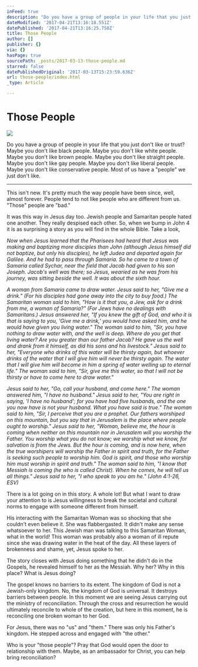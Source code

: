 ```yaml
---
inFeed: true
description: "Do you have a group of people in your life that you just don't like or trust? Maybe you don't like black people. Maybe you don't like white people. Maybe you don't like brown people. Maybe you don't like straight people. Maybe you don't like gay people. Maybe you don't like liberal people. Maybe you don't like conservative people. Most of us have a \"people\" we just don't like.\_"
dateModified: '2017-04-21T13:16:18.551Z'
datePublished: '2017-04-21T13:16:25.758Z'
title: Those People
author: []
publisher: {}
via: {}
hasPage: true
sourcePath: _posts/2017-03-13-those-people.md
starred: false
datePublishedOriginal: '2017-03-13T15:23:59.636Z'
url: those-people/index.html
_type: Article

---
```

# Those People
![](https://the-grid-user-content.s3-us-west-2.amazonaws.com/7295783d-e79c-49c0-9373-1fc1e123c4f8.jpg)

Do you have a group of people in your life that you just don't like or trust? Maybe you don't like black people. Maybe you don't like white people. Maybe you don't like brown people. Maybe you don't like straight people. Maybe you don't like gay people. Maybe you don't like liberal people. Maybe you don't like conservative people. Most of us have a "people" we just don't like. 

---

This isn't new. It's pretty much the way people have been since, well, almost forever. People tend to not like people who are different from us. "Those" people are "bad." 

It was this way in Jesus day too. Jewish people and Samaritan people hated one another. They really despised each other. So, when we bump in John 4 it is as surprising a story as you will find in the whole Bible. Take a look, 

_Now when Jesus learned that the Pharisees had heard that Jesus was making and baptizing more disciples than John (although Jesus himself did not baptize, but only his disciples), he left Judea and departed again for Galilee. And he had to pass through Samaria. So he came to a town of Samaria called Sychar, near the field that Jacob had given to his son Joseph. Jacob's well was there; so Jesus, wearied as he was from his journey, was sitting beside the well. It was about the sixth hour._

_A woman from Samaria came to draw water. Jesus said to her, "Give me a drink." (For his disciples had gone away into the city to buy food.) The Samaritan woman said to him, "How is it that you, a Jew, ask for a drink from me, a woman of Samaria?" (For Jews have no dealings with Samaritans.) Jesus answered her, "If you knew the gift of God, and who it is that is saying to you, 'Give me a drink,' you would have asked him, and he would have given you living water." The woman said to him, "Sir, you have nothing to draw water with, and the well is deep. Where do you get that living water? Are you greater than our father Jacob? He gave us the well and drank from it himself, as did his sons and his livestock." Jesus said to her, "Everyone who drinks of this water will be thirsty again, but whoever drinks of the water that I will give him will never be thirsty again. The water that I will give him will become in him a spring of water welling up to eternal life." The woman said to him, "Sir, give me this water, so that I will not be thirsty or have to come here to draw water."_

_Jesus said to her, "Go, call your husband, and come here." The woman answered him, "I have no husband." Jesus said to her, "You are right in saying, 'I have no husband'; for you have had five husbands, and the one you now have is not your husband. What you have said is true." The woman said to him, "Sir, I perceive that you are a prophet. Our fathers worshiped on this mountain, but you say that in Jerusalem is the place where people ought to worship." Jesus said to her, "Woman, believe me, the hour is coming when neither on this mountain nor in Jerusalem will you worship the Father. You worship what you do not know; we worship what we know, for salvation is from the Jews. But the hour is coming, and is now here, when the true worshipers will worship the Father in spirit and truth, for the Father is seeking such people to worship him. God is spirit, and those who worship him must worship in spirit and truth." The woman said to him, "I know that Messiah is coming (he who is called Christ). When he comes, he will tell us all things." Jesus said to her, "I who speak to you am he." (John 4:1-26, ESV)_

There is a lot going on in this story. A whole lot! But what I want to draw your attention to is Jesus willingness to break the societal and cultural norms to engage with someone different from himself. 

His interacting with the Samaritan Woman was so shocking that she couldn't even believe it. She was flabbergasted. It didn't make any sense whatsoever to her. This Jewish man was talking to this Samaritan Woman, what in the world! This woman was probably also a woman of ill repute since she was drawing water in the heat of the day. All these layers of brokenness and shame, yet, Jesus spoke to her. 

The story closes with Jesus doing something that he didn't do in the Gospels, he revealed himself to her as the Messiah. Why her? Why in this place? What is Jesus doing? 

The gospel knows no barriers to its extent. The kingdom of God is not a Jewish-only kingdom. No, the kingdom of God is universal. It destroys barriers between people. In this moment we are seeing Jesus carrying out the ministry of reconciliation. Through the cross and resurrection he would ultimately reconcile to whole of the creation, but here in this moment, he is reconciling one broken woman to her God. 

For Jesus, there was no "us" and "them." There was only his Father's kingdom. He stepped across and engaged with "the other." 

Who is your "those people"? Pray that God would open the door to relationship with them. Maybe, as an ambassador for Christ, you can help bring reconciliation?